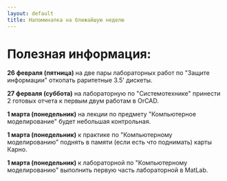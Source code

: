 ```yaml
---
layout: default
title: Напоминалка на ближайшую неделю
---
```


# Полезная информация:

**26 февраля (пятница)** на две пары лабораторных работ по "Защите информации" откопать раритетные 3.5' дискеты.

**27 ферваля (суббота)** на лабораторную по "Системотехнике" принести 2 готовых отчета к первым двум работам в OrCAD.

**1 марта (понедельник)** на лекции по предмету "Компьютерное моделирование" будет небольшая контрольная.

**1 марта (понедельник)** к практике по "Компьютерному моделированию" поднять в памяти (если есть что поднимать) карты Карно.

**1 марта (понедельник)** к лабораторной по "Компьютерному моделированию" выполнить первую часть лабораторной в MatLab.
